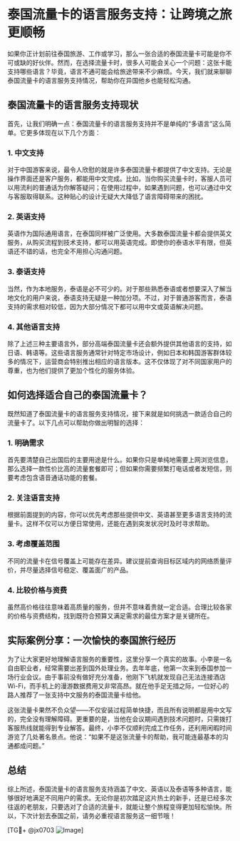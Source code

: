 # 泰国流量卡的语言服务支持：让跨境之旅更顺畅

如果你正计划前往泰国旅游、工作或学习，那么一张合适的泰国流量卡可能是你不可或缺的好伙伴。然而，在选择流量卡时，很多人可能会关心一个问题：这张卡能支持哪些语言？毕竟，语言不通可能会给旅途带来不少麻烦。今天，我们就来聊聊泰国流量卡的语言服务支持情况，帮助你在异国他乡也能轻松沟通。

## 泰国流量卡的语言服务支持现状

首先，让我们明确一点：泰国流量卡的语言服务支持并不是单纯的“多语言”这么简单。它更多体现在以下几个方面：

### 1. 中文支持
对于中国游客来说，最令人欣慰的就是许多泰国流量卡都提供了中文支持。无论是操作界面还是客户服务，都能用中文完成。比如，当你购买流量卡时，客服人员可以用流利的普通话为你解答疑问；在使用过程中，如果遇到问题，也可以通过中文与客服取得联系。这种贴心的设计无疑大大降低了语言障碍带来的困扰。

### 2. 英语支持
英语作为国际通用语言，在泰国同样被广泛使用。大多数泰国流量卡都会提供英文服务，从购买流程到技术支持，都可以用英语完成。即使你的泰语水平有限，但英语还不错的话，也完全不用担心沟通问题。

### 3. 泰语支持
当然，作为本地服务，泰语是必不可少的。对于那些熟悉泰语或者想要深入了解当地文化的用户来说，泰语支持无疑是一种加分项。不过，对于普通游客而言，泰语支持的需求相对较低，因为大部分情况下都可以用中文或英语解决问题。

### 4. 其他语言支持
除了上述三种主要语言外，部分高端泰国流量卡还会额外提供其他语言的支持，如日语、韩语等。这些语言服务通常针对特定市场设计，例如日本和韩国游客群体较多的情况下，运营商会特别推出相应的语言版本。这不仅体现了对不同国家用户的尊重，也为他们提供了更加个性化的服务体验。

## 如何选择适合自己的泰国流量卡？

既然知道了泰国流量卡的语言服务支持情况，接下来就是如何挑选一款适合自己的流量卡了。以下几点可以帮助你做出明智的选择：

### 1. 明确需求
首先要清楚自己出国后的主要用途是什么。如果你只是单纯地需要上网浏览信息，那么选择一款性价比高的流量套餐即可；但如果你需要频繁打电话或者发短信，则要考虑包含语音通话功能的套餐。

### 2. 关注语言支持
根据前面提到的内容，你可以优先考虑那些提供中文、英语甚至更多语言支持的流量卡。这样不仅可以方便日常使用，还能在遇到突发状况时及时寻求帮助。

### 3. 考虑覆盖范围
不同的流量卡在信号覆盖上可能存在差异。建议提前查询目标区域内的网络质量评价，并尽量选择信号稳定、覆盖面广的产品。

### 4. 比较价格与资费
虽然高价格往往意味着高质量的服务，但并不意味着贵就一定合适。合理比较各家的价格与资费结构，找到既符合预算又满足需求的最佳方案才是关键所在。

## 实际案例分享：一次愉快的泰国旅行经历

为了让大家更好地理解语言服务的重要性，这里分享一个真实的故事。小李是一名自由职业者，经常需要出差到国外处理业务。去年年底，他第一次来到泰国参加一场行业会议。由于事前没有做好充分准备，他刚下飞机就发现自己无法连接酒店Wi-Fi，而手机上的漫游数据费用又非常高昂。就在他手足无措之际，一位好心的路人推荐了一张支持中文服务的泰国流量卡给他。

这张流量卡果然不负众望——不仅安装过程简单快捷，而且所有说明都是用中文写的，完全没有理解障碍。更重要的是，当他在会议期间遇到技术问题时，只需拨打客服热线就能得到专业解答。最终，小李不仅顺利完成工作任务，还利用闲暇时间游览了几处著名景点。他说：“如果不是这张流量卡的帮助，我可能连最基本的沟通都成问题。”

## 总结

综上所述，泰国流量卡的语言服务支持涵盖了中文、英语以及泰语等多种语言，能够很好地满足不同用户的需求。无论你是初次踏足这片热土的新手，还是已经多次往返的老朋友，只要选对了合适的流量卡，就能让整个旅程变得更加轻松愉快。所以，下次计划去泰国之前，请务必重视语言服务这一细节哦！

[TG💪+ @jx0703 ![Image](https://github.com/user-attachments/assets/dbca1d08-cadb-493c-b0ec-ad6f7a83f270)]
